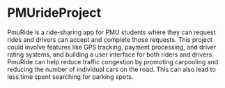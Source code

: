 # PMUrideProject
PmuRide is a ride-sharing app for PMU students where they can request rides and drivers can accept and 
complete those requests. This project could involve features like GPS tracking, payment processing, and 
driver rating systems, and building a user interface for both riders and drivers. PmuRide can help reduce 
traffic congestion by promoting carpooling and reducing the number of individual cars on the road. This 
can also lead to less time spent searching for parking spots. 
